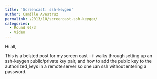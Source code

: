 ```yaml
---
title: 'Screencast: ssh-keygen'
author: Camille Avestruz
permalink: /2013/10/screencast-ssh-keygen/
categories:
  - Round 06/3
  - Video
---
```

Hi all,

This is a belated post for my screen cast &#8211; it walks through setting up an ssh-keygen public/private key pair, and how to add the public key to the authorized_keys in a remote server so one can ssh without entering a password.



&nbsp;
